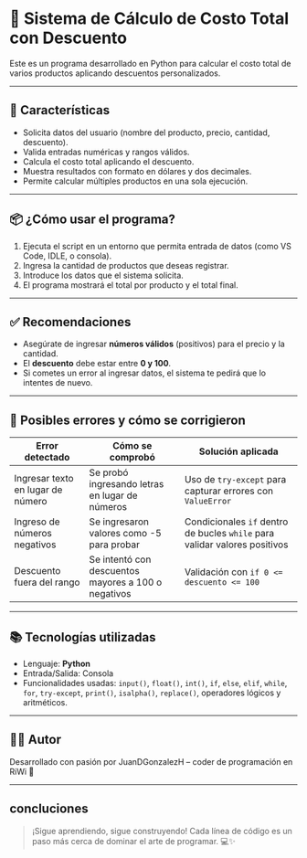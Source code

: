 # 💸 Sistema de Cálculo de Costo Total con Descuento

Este es un programa desarrollado en Python para calcular el costo total de varios productos aplicando descuentos personalizados.

---

## 🚀 Características

- Solicita datos del usuario (nombre del producto, precio, cantidad, descuento).
- Valida entradas numéricas y rangos válidos.
- Calcula el costo total aplicando el descuento.
- Muestra resultados con formato en dólares y dos decimales.
- Permite calcular múltiples productos en una sola ejecución.

---

## 📦 ¿Cómo usar el programa?

1. Ejecuta el script en un entorno que permita entrada de datos (como VS Code, IDLE, o consola).
2. Ingresa la cantidad de productos que deseas registrar.
3. Introduce los datos que el sistema solicita.
4. El programa mostrará el total por producto y el total final.

---

## ✅ Recomendaciones

- Asegúrate de ingresar **números válidos** (positivos) para el precio y la cantidad.
- El **descuento** debe estar entre **0 y 100**.
- Si cometes un error al ingresar datos, el sistema te pedirá que lo intentes de nuevo.

---

## 🐞 Posibles errores y cómo se corrigieron

| Error detectado | Cómo se comprobó | Solución aplicada |
|-----------------|------------------|-------------------|
| Ingresar texto en lugar de número | Se probó ingresando letras en lugar de números | Uso de `try-except` para capturar errores con `ValueError` |
| Ingreso de números negativos | Se ingresaron valores como -5 para probar | Condicionales `if` dentro de bucles `while` para validar valores positivos |
| Descuento fuera del rango | Se intentó con descuentos mayores a 100 o negativos | Validación con `if 0 <= descuento <= 100` |

---

## 📚 Tecnologías utilizadas

- Lenguaje: **Python**
- Entrada/Salida: Consola
- Funcionalidades usadas: `input()`, `float()`, `int()`, `if`, `else`, `elif`, `while`, `for`, `try-except`, `print()`, `isalpha()`, `replace()`, operadores lógicos y aritméticos.

---

## 🧑‍💻 Autor

Desarrollado con pasión por JuanDGonzalezH – coder de programación en RiWi 🚀

---

## concluciones

> ¡Sigue aprendiendo, sigue construyendo! Cada línea de código es un paso más cerca de dominar el arte de programar. 💻✨

